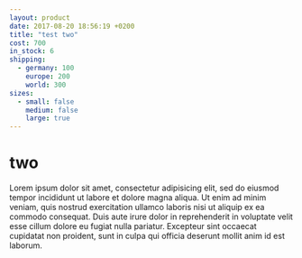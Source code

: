 ```yaml
---
layout: product
date: 2017-08-20 18:56:19 +0200
title: "test two"
cost: 700
in_stock: 6
shipping:
  - germany: 100
    europe: 200
    world: 300
sizes:
  - small: false
    medium: false
    large: true
---
```


# two

Lorem ipsum dolor sit amet, consectetur adipisicing elit, sed do eiusmod
tempor incididunt ut labore et dolore magna aliqua. Ut enim ad minim veniam,
quis nostrud exercitation ullamco laboris nisi ut aliquip ex ea commodo
consequat. Duis aute irure dolor in reprehenderit in voluptate velit esse
cillum dolore eu fugiat nulla pariatur. Excepteur sint occaecat cupidatat non
proident, sunt in culpa qui officia deserunt mollit anim id est laborum.